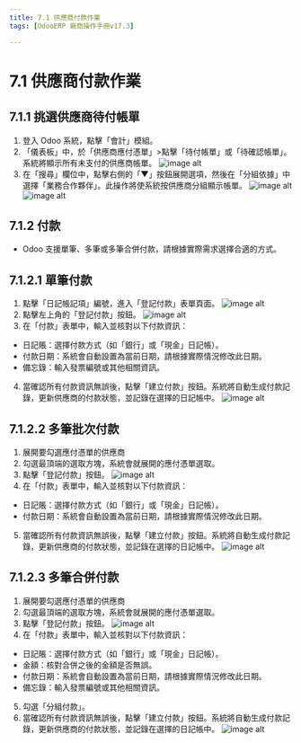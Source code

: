 ```yaml
---
title: 7.1 供應商付款作業
tags: [OdooERP 廠商操作手冊v17.3]

---
```


# 7.1 供應商付款作業
## 7.1.1 挑選供應商待付帳單
1. 登入 Odoo 系統，點擊「會計」模組。
2. 「儀表板」中，於「供應商應付憑單」>點擊「待付帳單」或「待確認帳單」。系統將顯示所有未支付的供應商帳單。
![image alt](https://i.imgur.com/in4h59L.png)
3. 在「搜尋」欄位中，點擊右側的「▼」按鈕展開選項，然後在「分組依據」中選擇「業務合作夥伴」。此操作將使系統按供應商分組顯示帳單。
![image alt](https://i.imgur.com/TOVnPab.png)
![image alt](https://i.imgur.com/2Tm7Npd.png)

## 7.1.2 付款
* Odoo 支援單筆、多筆或多筆合併付款，請根據實際需求選擇合適的方式。
## 7.1.2.1 單筆付款
1. 點擊「日記帳記項」編號，進入「登記付款」表單頁面。
![image alt](https://i.imgur.com/u5zgiN2.png)
2. 點擊左上角的「登記付款」按鈕。
![image alt](https://i.imgur.com/GstRtiC.png)
3. 在「付款」表單中，輸入並核對以下付款資訊：
* 日記賬：選擇付款方式（如「銀行」或「現金」日記帳）。
* 付款日期：系統會自動設置為當前日期，請根據實際情況修改此日期。
* 備忘錄：輸入發票編號或其他相關資訊。
4. 當確認所有付款資訊無誤後，點擊「建立付款」按鈕。系統將自動生成付款記錄，更新供應商的付款狀態，並記錄在選擇的日記帳中。
![image alt](https://i.imgur.com/Cv1lTb5.png)
## 7.1.2.2 多筆批次付款
1. 展開要勾選應付憑單的供應商
2. 勾選最頂端的選取方塊，系統會就展開的應付憑單選取。
3. 點擊「登記付款」按鈕。
![image alt](https://i.imgur.com/BcFI5By.png)
4. 在「付款」表單中，輸入並核對以下付款資訊：
* 日記賬：選擇付款方式（如「銀行」或「現金」日記帳）。
* 付款日期：系統會自動設置為當前日期，請根據實際情況修改此日期。
5. 當確認所有付款資訊無誤後，點擊「建立付款」按鈕。系統將自動生成付款記錄，更新供應商的付款狀態，並記錄在選擇的日記帳中。
![image alt](https://i.imgur.com/g0TSbwe.png)
## 7.1.2.3 多筆合併付款
1. 展開要勾選應付憑單的供應商
2. 勾選最頂端的選取方塊，系統會就展開的應付憑單選取。
3. 點擊「登記付款」按鈕。
![image alt](https://i.imgur.com/BcFI5By.png)
4. 在「付款」表單中，輸入並核對以下付款資訊：
* 日記賬：選擇付款方式（如「銀行」或「現金」日記帳）。
* 金額：核對合併之後的金額是否無誤。
* 付款日期：系統會自動設置為當前日期，請根據實際情況修改此日期。
* 備忘錄：輸入發票編號或其他相關資訊。
5. 勾選「分組付款」。
6. 當確認所有付款資訊無誤後，點擊「建立付款」按鈕。系統將自動生成付款記錄，更新供應商的付款狀態，並記錄在選擇的日記帳中。
![image alt](https://i.imgur.com/OZiOhqu.png)
